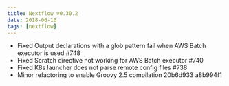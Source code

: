 ```yaml
---
title: Nextflow v0.30.2
date: 2018-06-16
tags: [nextflow]
---
```


- Fixed Output declarations with a glob pattern fail when AWS Batch executor is used #748
- Fixed Scratch directive not working for AWS Batch executor #740
- Fixed K8s launcher does not parse remote config files #738
- Minor refactoring to enable Groovy 2.5 compilation 20b6d933 a8b994f1
